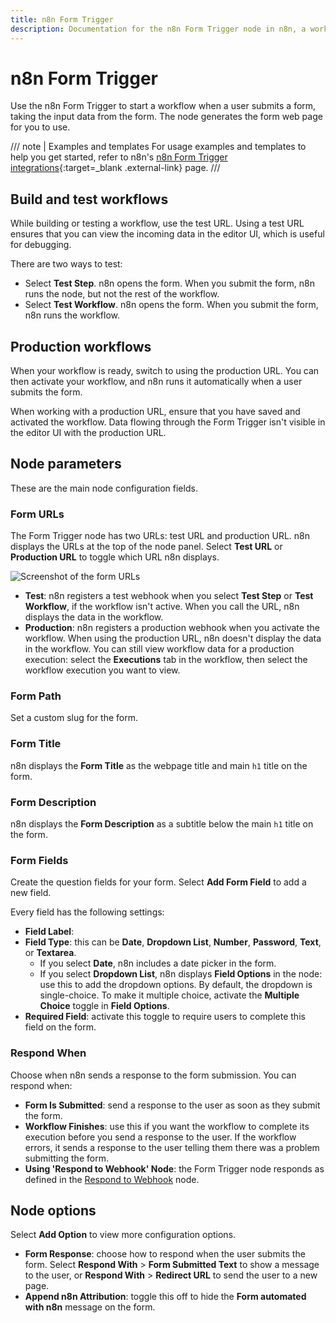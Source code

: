 ```yaml
---
title: n8n Form Trigger
description: Documentation for the n8n Form Trigger node in n8n, a workflow automation platform. Includes guidance on usage, and links to examples.
---
```


# n8n Form Trigger

Use the n8n Form Trigger to start a workflow when a user submits a form, taking the input data from the form. The node generates the form web page for you to use.

/// note | Examples and templates
For usage examples and templates to help you get started, refer to n8n's [n8n Form Trigger integrations](https://n8n.io/integrations/n8n-form-trigger/){:target=_blank .external-link} page.
///

## Build and test workflows

While building or testing a workflow, use the test URL. Using a test URL ensures that you can view the incoming data in the editor UI, which is useful for debugging. 

There are two ways to test:

* Select **Test Step**. n8n opens the form. When you submit the form, n8n runs the node, but not the rest of the workflow.
* Select **Test Workflow**. n8n opens the form. When you submit the form, n8n runs the workflow.

## Production workflows

When your workflow is ready, switch to using the production URL. You can then activate your workflow, and n8n runs it automatically when a user submits the form.

When working with a production URL, ensure that you have saved and activated the workflow. Data flowing through the Form Trigger isn't visible in the editor UI with the production URL.

## Node parameters

These are the main node configuration fields.

### Form URLs

The Form Trigger node has two URLs: test URL and production URL. n8n displays the URLs at the top of the node panel. Select **Test URL** or **Production URL** to toggle which URL n8n displays.

![Screenshot of the form URLs](/_images/integrations/builtin/core-nodes/form-trigger/form-urls.png)

* **Test**: n8n registers a test webhook when you select **Test Step** or **Test Workflow**, if the workflow isn't active. When you call the URL, n8n displays the data in the workflow.
* **Production**: n8n registers a production webhook when you activate the workflow. When using the production URL, n8n doesn't display the data in the workflow. You can still view workflow data for a production execution: select the **Executions** tab in the workflow, then select the workflow execution you want to view.

### Form Path

Set a custom slug for the form.

### Form Title

n8n displays the **Form Title** as the webpage title and main `h1` title on the form.

### Form Description

n8n displays the **Form Description** as a subtitle below the main `h1` title on the form.

### Form Fields

Create the question fields for your form. Select **Add Form Field** to add a new field.

Every field has the following settings:

* **Field Label**: 
* **Field Type**: this can be **Date**, **Dropdown List**, **Number**, **Password**, **Text**, or **Textarea**.
	* If you select **Date**, n8n includes a date picker in the form.
	* If you select **Dropdown List**, n8n displays **Field Options** in the node: use this to add the dropdown options. By default, the dropdown is single-choice. To make it multiple choice, activate the **Multiple Choice** toggle in **Field Options**.
* **Required Field**: activate this toggle to require users to complete this field on the form.

### Respond When

Choose when n8n sends a response to the form submission. You can respond when:

* **Form Is Submitted**: send a response to the user as soon as they submit the form.
* **Workflow Finishes**: use this if you want the workflow to complete its execution before you send a response to the user. If the workflow errors, it sends a response to the user telling them there was a problem submitting the form.
* **Using 'Respond to Webhook' Node**: the Form Trigger node responds as defined in the [Respond to Webhook](/integrations/builtin/core-nodes/n8n-nodes-base.respondtowebhook/) node.

## Node options

Select **Add Option** to view more configuration options.

* **Form Response**: choose how to respond when the user submits the form. Select **Respond With** > **Form Submitted Text** to show a message to the user, or **Respond With** > **Redirect URL** to send the user to a new page.
* **Append n8n Attribution**: toggle this off to hide the **Form automated with n8n** message on the form.

